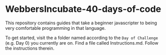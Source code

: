# WebbersIncubate-40-days-of-code

This repository contains guides that take a beginner javascripter to being very comfortable programming in that language.

To get started, visit the a folder named according to the `Day of Challenge` (e.g. Day 0) you currently are on. Find a file called Instructions.md. Follow the instructions therein. 
